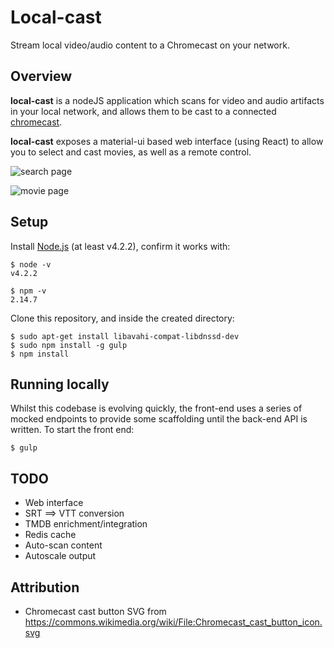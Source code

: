 # Local-cast

Stream local video/audio content to a Chromecast on your network.

## Overview

**local-cast** is a nodeJS application which scans for video and audio artifacts
in your local network, and allows them to be cast to a connected
[chromecast](https://www.google.com/intl/en_uk/chromecast/).

**local-cast** exposes a material-ui based web interface (using React) to
allow you to select and cast movies, as well as a remote control.

![search page](https://raw.githubusercontent.com/rm-hull/local-cast/master/doc/screenshots/search.jpg)

![movie page](https://raw.githubusercontent.com/rm-hull/local-cast/master/doc/screenshots/movie.jpg)

## Setup

Install [Node.js](https://nodejs.org/en/download/) (at least v4.2.2), confirm it works with:

    $ node -v
    v4.2.2

    $ npm -v
    2.14.7

Clone this repository, and inside the created directory:

    $ sudo apt-get install libavahi-compat-libdnssd-dev
    $ sudo npm install -g gulp
    $ npm install

## Running locally

Whilst this codebase is evolving quickly, the front-end uses a series of
mocked endpoints to provide some scaffolding until the back-end API is
written. To start the front end:

    $ gulp

## TODO
* Web interface
* SRT ==> VTT conversion
* TMDB enrichment/integration
* Redis cache
* Auto-scan content
* Autoscale output


## Attribution

* Chromecast cast button SVG from https://commons.wikimedia.org/wiki/File:Chromecast_cast_button_icon.svg
